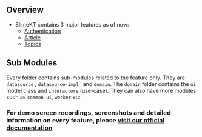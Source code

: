 ## Overview

- SlimeKT contains 3 major features as of now:
    * [Authentication]()
    * [Article]()
    * [Topics]()

## Sub Modules

Every folder contains sub-modules related to the feature only. They are `datasource`
, `datasource-impl ` and `domain`. The `domain` folder contains the `ui` model class
and `interactors` (use-case). They can also have more modules such as `common-ui`, `worker` etc.

### For demo screen recordings, screenshots and detailed information on every feature, please [visit our official documentation]()
